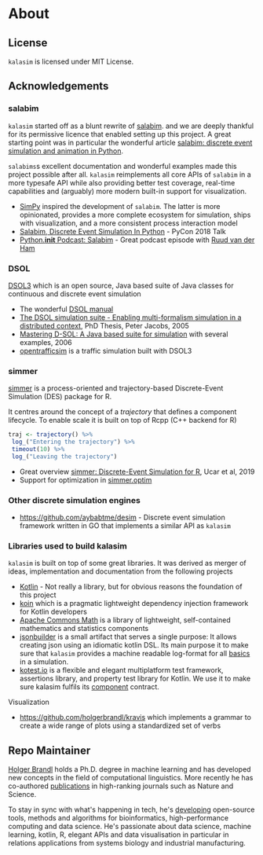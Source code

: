 # About


## License

`kalasim` is licensed under MIT License.


## Acknowledgements


### salabim

`kalasim` started off as a blunt rewrite of [salabim](https://www.salabim.org/). and we are deeply thankful for its permissive licence that enabled setting up this project. A great starting point was in particular the wonderful article [salabim: discrete event simulation and animation in Python](https://www.semanticscholar.org/paper/salabim%3A-discrete-event-simulation-and-animation-in-Ham/b513ce3d7cd56c478bb045d7080f7e34c0eb20de).

`salabims`s excellent documentation and wonderful examples made this project possible after all. `kalasim` reimplements all core APIs of `salabim` in a more typesafe API while also providing better test coverage, real-time capabilities and (arguably) more modern built-in support for visualization.

* [SimPy](https://simpy.readthedocs.io/) inspired the development of `salabim`. The latter is more opinionated, provides a more complete ecosystem for simulation, ships with visualization, and a more consistent process interaction model
* [Salabim, Discrete Event Simulation In Python](https://www.youtube.com/watch?v=I74j2KtGouA) - PyCon 2018 Talk
* [Python.__init__ Podcast: Salabim](https://www.pythonpodcast.com/salabim-with-ruud-van-der-ham-episode-151/) - Great podcast episode with [Ruud van der Ham](https://www.linkedin.com/in/ruudvanderham/)

### DSOL

[DSOL3](https://simulation.tudelft.nl/simulation/index.php/dsol) which is an open source, Java based suite of Java classes for continuous and discrete event simulation

* The wonderful [DSOL manual](https://simulation.tudelft.nl/dsol/manual/)
* [The DSOL simulation suite - Enabling multi-formalism simulation in a distributed context](https://simulation.tudelft.nl/files/dissertations/tpm_jacobs_20051115.pdf), PhD Thesis, Peter Jacobs, 2005
* [Mastering D-SOL: A Java based suite for simulation](https://www.researchgate.net/publication/228941076_Mastering_D-SOL_A_Java_based_suite_for_simulation) with several examples, 2006
* [opentrafficsim](https://opentrafficsim.org/manual/) is a traffic simulation built with DSOL3


### simmer

[simmer](https://r-simmer.org/) is a process-oriented and trajectory-based Discrete-Event Simulation (DES) package for R.

It centres around the concept of a *trajectory* that defines a component lifecycle. To enable scale it is built on top of Rcpp (C++ backend for R)

```r
traj <- trajectory() %>%
 log_("Entering the trajectory") %>%
 timeout(10) %>%
 log_("Leaving the trajectory")
```

* Great overview [simmer: Discrete-Event Simulation for R](https://www.jstatsoft.org/article/view/v090i02), Ucar et al, 2019
* Support for optimization in [simmer.optim](https://github.com/r-simmer/simmer.optim)


### Other discrete simulation engines

*  <https://github.com/aybabtme/desim> - Discrete event simulation framework written in GO that implements a similar API as `kalasim`

### Libraries used to build kalasim

`kalasim`  is built on top of some great libraries. It was derived as merger of ideas, implementation and documentation from the following projects

* [Kotlin](https://kotlinlang.org/) - Not really a library, but for obvious reasons the foundation of this project
* [koin](https://github.com/InsertKoinIO/koin) which is a pragmatic lightweight dependency injection framework for Kotlin developers
* [Apache Commons Math](https://commons.apache.org/proper/commons-math/) is a library of lightweight, self-contained mathematics and statistics components
* [jsonbuilder](https://github.com/holgerbrandl/jsonbuilder) is a small artifact that serves a single purpose: It allows creating json using an idiomatic kotlin DSL. Its main purpose it to make sure that `kalasim` provides a machine readable log-format for all [basics](basics.md) in a simulation.
* [kotest.io](http://kotest.io/) is a flexible and elegant multiplatform test framework, assertions library, and property test library for Kotlin. We use it to make sure kalasim fulfils its [component](component.md) contract.

Visualization

* <https://github.com/holgerbrandl/kravis> which implements a grammar to create a wide range of plots using a standardized set of verbs


## Repo Maintainer

[Holger Brandl](https://linkedin.com/in/holgerbrandl/) holds a Ph.D. degree in machine learning and has developed new concepts in the field of computational linguistics. More recently he has co-authored [publications](https://orcid.org/0000-0003-1911-8570) in high-ranking journals such as Nature and Science.

To stay in sync with what's happening in tech, he's [developing](https://github.com/holgerbrandl) open-source tools, methods and algorithms for bioinformatics, high-performance computing and data science. He's passionate about data science, machine learning, kotlin, R, elegant APIs and data visualisation in particular in relations applications from systems biology and industrial manufacturing.
